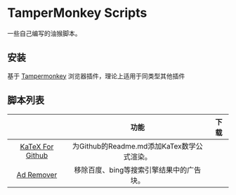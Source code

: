 
# TamperMonkey Scripts

一些自己编写的油猴脚本。

## 安装

基于 [Tampermonkey](https://www.tampermonkey.net/) 浏览器插件，理论上适用于同类型其他插件

## 脚本列表

|                      |                    功能                    | 下载 |
| :------------------: | :----------------------------------------: | :--: |
| [KaTeX For Github]() | 为Github的Readme.md添加KaTex数学公式渲染。 |      |
|    [Ad Remover]()    |  移除百度、bing等搜索引擎结果中的广告块。  |      |


